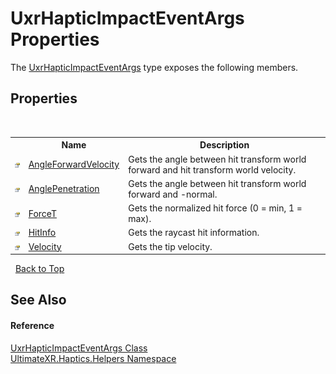 # UxrHapticImpactEventArgs Properties
 

The <a href="T_UltimateXR_Haptics_Helpers_UxrHapticImpactEventArgs">UxrHapticImpactEventArgs</a> type exposes the following members.


## Properties
&nbsp;<table><tr><th></th><th>Name</th><th>Description</th></tr><tr><td>![Public property](media/pubproperty.gif "Public property")</td><td><a href="P_UltimateXR_Haptics_Helpers_UxrHapticImpactEventArgs_AngleForwardVelocity">AngleForwardVelocity</a></td><td>
Gets the angle between hit transform world forward and hit transform world velocity.</td></tr><tr><td>![Public property](media/pubproperty.gif "Public property")</td><td><a href="P_UltimateXR_Haptics_Helpers_UxrHapticImpactEventArgs_AnglePenetration">AnglePenetration</a></td><td>
Gets the angle between hit transform world forward and -normal.</td></tr><tr><td>![Public property](media/pubproperty.gif "Public property")</td><td><a href="P_UltimateXR_Haptics_Helpers_UxrHapticImpactEventArgs_ForceT">ForceT</a></td><td>
Gets the normalized hit force (0 = min, 1 = max).</td></tr><tr><td>![Public property](media/pubproperty.gif "Public property")</td><td><a href="P_UltimateXR_Haptics_Helpers_UxrHapticImpactEventArgs_HitInfo">HitInfo</a></td><td>
Gets the raycast hit information.</td></tr><tr><td>![Public property](media/pubproperty.gif "Public property")</td><td><a href="P_UltimateXR_Haptics_Helpers_UxrHapticImpactEventArgs_Velocity">Velocity</a></td><td>
Gets the tip velocity.</td></tr></table>&nbsp;
<a href="#uxrhapticimpacteventargs-properties">Back to Top</a>

## See Also


#### Reference
<a href="T_UltimateXR_Haptics_Helpers_UxrHapticImpactEventArgs">UxrHapticImpactEventArgs Class</a><br /><a href="N_UltimateXR_Haptics_Helpers">UltimateXR.Haptics.Helpers Namespace</a><br />